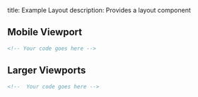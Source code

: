 title: Example Layout
description: Provides a layout component

## Mobile Viewport

```html width=350
<!-- Your code goes here -->
```

## Larger Viewports

```html
<!--  Your code goes here -->
```
